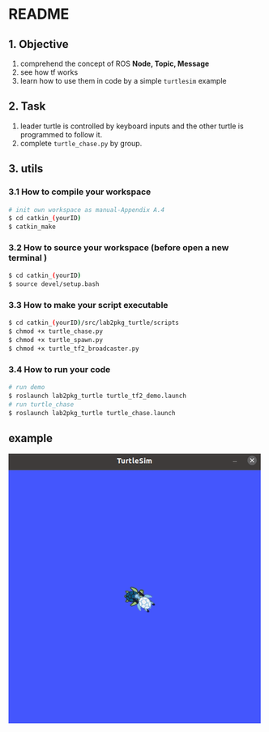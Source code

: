 # README

## 1. Objective

1. comprehend the concept of ROS **Node, Topic, Message**
2. see how tf works
3. learn how to use them in code by a simple `turtlesim` example

## 2. Task 

1. leader turtle is controlled by keyboard inputs and the other turtle is programmed to follow it.
2. complete `turtle_chase.py` by group.

## 3. utils

### 3.1 How to compile your workspace

```bash
# init own workspace as manual-Appendix A.4
$ cd catkin_(yourID)
$ catkin_make
```

### 3.2 How to source your workspace (before open a new terminal )

```bash
$ cd catkin_(yourID)
$ source devel/setup.bash
```

### 3.3 How to make your script executable

```bash
$ cd catkin_(yourID)/src/lab2pkg_turtle/scripts 
$ chmod +x turtle_chase.py
$ chmod +x turtle_spawn.py
$ chmod +x turtle_tf2_broadcaster.py
```

### 3.4 How to run your code

```bash
# run demo
$ roslaunch lab2pkg_turtle turtle_tf2_demo.launch
# run turtle_chase
$ roslaunch lab2pkg_turtle turtle_chase.launch
```

## example

![](./img/lab2_example.gif)
